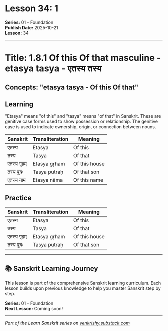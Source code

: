 # Lesson 34: 1

**Series:** 01 - Foundation  
**Publish Date:** 2025-10-21  
**Lesson:** 34

---

# Title: 1.8.1 Of this Of that masculine - etasya tasya - एतस्य तस्य
## Concepts: "etasya tasya - Of this Of that"

## Learning
"Etasya" means "of this" and "tasya" means "of that" in Sanskrit. These are genitive case forms used to show possession or relationship. The genitive case is used to indicate ownership, origin, or connection between nouns.

| Sanskrit           | Transliteration      | Meaning                          |
| ------------------ | -------------------- | -------------------------------- |
| एतस्य             | Etasya               | Of this                          |
| तस्य               | Tasya                | Of that                          |
| एतस्य गृहम्       | Etasya gṛham         | Of this house                    |
| तस्य पुत्रः        | Tasya putraḥ         | Of that son                      |
| एतस्य नाम         | Etasya nāma          | Of this name                     |

## Practice
| Sanskrit           | Transliteration      | Meaning                          |
| ------------------ | -------------------- | -------------------------------- |
| एतस्य             | Etasya               | Of this                          |
| तस्य               | Tasya                | Of that                          |
| एतस्य गृहम्       | Etasya gṛham         | Of this house                    |
| तस्य पुत्रः        | Tasya putraḥ         | Of that son                      |

---

## 📚 Sanskrit Learning Journey

This lesson is part of the comprehensive Sanskrit learning curriculum. Each lesson builds upon previous knowledge to help you master Sanskrit step by step.

**Series:** 01 - Foundation  
**Next Lesson:** Coming soon!

---
*Part of the Learn Sanskrit series on [venkrishy.substack.com](https://venkrishy.substack.com/s/learn_sanskrit)*
